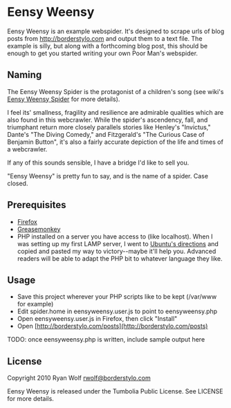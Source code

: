 Eensy Weensy
====

Eensy Weensy is an example webspider. It's designed to scrape urls of blog posts from <http://borderstylo.com> and output them to a text file. The example is silly, but along with a forthcoming blog post, this should be enough to get you started writing your own Poor Man's webspider.

Naming
-----

The Eensy Weensy Spider is the protagonist of a children's song (see wiki's [Eensy Weensy Spider](http://en.wikipedia.org/wiki/Eensy_Weensy_Spider) for more details).

I feel its' smallness, fragility and resilience are admirable qualities which are also found in this webcrawler. While the spider's ascendency, fall, and triumphant return more closely parallels stories like Henley's "Invictus," Dante's "The Diving Comedy," and Fitzgerald's "The Curious Case of Benjamin Button", it's also a fairly accurate depiction of the life and times of a webcrawler.

If any of this sounds sensible, I have a bridge I'd like to sell you.

"Eensy Weensy" is pretty fun to say, and is the name of a spider. Case closed.

Prerequisites
-----

* [Firefox](http://www.mozilla.com/en-US/firefox/firefox.html)
* [Greasemonkey](https://addons.mozilla.org/en-US/firefox/addon/748)
* PHP installed on a server you have access to (like localhost). When I was setting up my first LAMP server, I went to [Ubuntu's directions](https://help.ubuntu.com/community/ApacheMySQLPHP) and copied and pasted my way to victory--maybe it'll help you. Advanced readers will be able to adapt the PHP bit to whatever language they like.

Usage
-----

* Save this project wherever your PHP scripts like to be kept (/var/www for example)
* Edit spider.home in eensyweensy.user.js to point to eensyweensy.php
* Open eensyweensy.user.js in Firefox, then click "Install"
* Open [http://borderstylo.com/posts](http://borderstylo.com/posts)

 TODO: once eensyweensy.php is written, include sample output here 

License
-------

Copyright 2010 Ryan Wolf <rwolf@borderstylo.com>

Eensy Weensy is released under the Tumbolia Public License. See LICENSE for more details.
